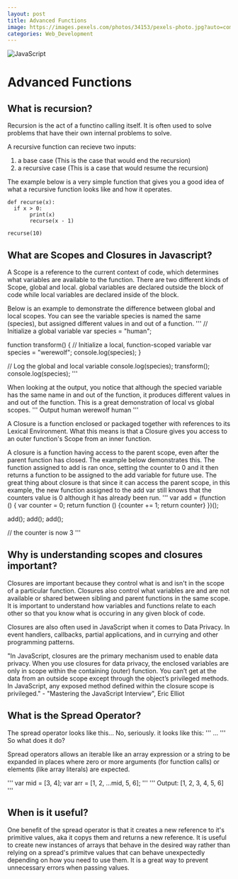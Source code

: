 ```yaml
---
layout: post
title: Advanced Functions
image: https://images.pexels.com/photos/34153/pexels-photo.jpg?auto=compress&cs=tinysrgb&dpr=2&h=750&w=1260
categories: Web_Development
---
```

![JavaScript](https://images.pexels.com/photos/34153/pexels-photo.jpg?auto=compress&cs=tinysrgb&dpr=2&h=750&w=1260)


# Advanced Functions

## What is recursion?

Recursion is the act of a functino calling itself. It is often used to solve problems that have their own internal problems to solve. 

A recursive function can recieve two inputs:
1. a base case (This is the case that would end the recursion)
2. a recursive case (This is a case that would resume the recursion)

The example below is a very simple function that gives you a good idea of what a recursive function looks like
and how it operates.

```
def recurse(x):
  if x > 0:
       print(x)
       recurse(x - 1)

recurse(10)
```

## What are Scopes and Closures in Javascript?

A Scope is a reference to the current context of code, which determines what variables are available to the function. There are two different kinds of Scope, global and local. global variables are declared outside the block of code while local variables are declared inside of the block.

Below is an example to demonstrate the difference between global and local scopes. You can see the variable species is named the same (species), but assigned different values in and out of a function. 
'''
// Initialize a global variable
var species = "human";

function transform() {
  // Initialize a local, function-scoped variable
  var species = "werewolf";
  console.log(species);
}

// Log the global and local variable
console.log(species);
transform();
console.log(species);
'''

When looking at the output, you notice that although the specied variable has the same name in and out of the function, it produces different values in and out of the function. This is a great demonstration of local vs global scopes.
'''
Output
human
werewolf
human
'''

A Closure is a function enclosed or packaged together with references to its Lexical Environment. What this means is that a Closure gives you access to an outer function's Scope from an inner function. 

A closure is a function having access to the parent scope, even after the parent function has closed. The example below demonstrates this. The function assigned to add is ran once, setting the counter to 0 and it then returns a function to be assigned to the add variable for future use. The great thing about closure is that since it can access the parent scope, in this example, the new function assigned to the add var still knows that the counters value is 0 although it has already been run. 
'''
var add = (function () {
  var counter = 0;
  return function () {counter += 1; return counter}
})();

add();
add();
add();

// the counter is now 3
'''

## Why is understanding scopes and closures important?

Closures are important because they control what is and isn't in the scope of a particular function. Closures also control what variables are and are not available or shared between sibling and parent functions in the same scope. It is important to understand how variables and functions relate to each other so that you know what is occuring in any given block of code. 

Closures are also often used in JavaScript when it comes to Data Privacy. In event handlers, callbacks, partial applications, and in currying and other programming patterns. 

"In JavaScript, closures are the primary mechanism used to enable data privacy. When you use closures for data privacy, the enclosed variables are only in scope within the containing (outer) function. You can’t get at the data from an outside scope except through the object’s privileged methods. In JavaScript, any exposed method defined within the closure scope is privileged." - "Mastering the JavaScript Interview", Eric Elliot 

## What is the Spread Operator?
The spread operator looks like this... No, seriously. it looks like this:
'''
...
'''
So what does it do?

Spread operators allows an iterable like an array expression or a string to be expanded in places where zero or more arguments (for function calls) or elements (like array literals) are expected.

'''
var mid = [3, 4];
var arr = [1, 2, ...mid, 5, 6];
'''
'''
Output:
[1, 2, 3, 4, 5, 6]
'''

## When is it useful?

One benefit of the spread operator is that it creates a new reference to it's primitive values, aka it copys them and returns a new reference. It is useful to create new instances of arrays that behave in the desired way rather than relying on a spread's primitve values that can behave unexpectedly depending on how you need to use them. It is a great way to prevent unnecessary errors when passing values.